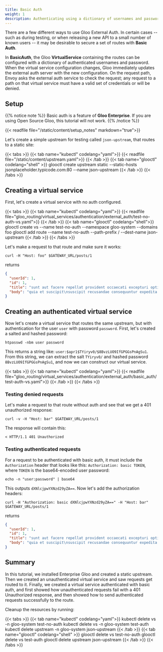 ```yaml
---
title: Basic Auth
weight: 1
description: Authenticating using a dictionary of usernames and passwords on a virtual service. 
---
```


There are a few different ways to use Gloo External Auth. In certain cases -- such as during testing, or when releasing 
a new API to a small number of known users -- it may be desirable to secure a set of routes with **Basic Auth**. 

In **BasicAuth**, the Gloo **VirtualService** containing the routes can be configured with a dictionary of 
authenticated usernames and password. When the virtual service configuration changes, Gloo immediately updates the 
external auth server with the new configuration. On the request path, Envoy asks the external auth service to check 
the request; any request to a path on that virtual service must have a valid set of credentials or will be denied. 

## Setup

{{% notice note %}}
Basic auth is a feature of **Gloo Enterprise**. If you are using Open Source Gloo, this tutorial will not work. 
{{% /notice %}}

{{< readfile file="/static/content/setup_notes" markdown="true">}}

Let's create a simple upstream for testing called `json-upstream`, that routes to a static site:

{{< tabs >}}
{{< tab name="kubectl" codelang="yaml">}}
{{< readfile file="/static/content/upstream.yaml">}}
{{< /tab >}}
{{< tab name="glooctl" codelang="shell" >}}
glooctl create upstream static --static-hosts jsonplaceholder.typicode.com:80 --name json-upstream
{{< /tab >}}
{{< /tabs >}}

## Creating a virtual service

First, let's create a virtual service with no auth configured. 

{{< tabs >}}
{{< tab name="kubectl" codelang="yaml">}}
{{< readfile file="gloo_routing/virtual_services/authentication/external_auth/test-no-auth-vs.yaml">}}
{{< /tab >}}
{{< tab name="glooctl" codelang="shell">}}
glooctl create vs --name test-no-auth --namespace gloo-system --domains foo
glooctl add route --name test-no-auth --path-prefix / --dest-name json-upstream
{{< /tab >}}
{{< /tabs >}} 

Let's make a request to that route and make sure it works:

```shell
curl -H "Host: foo" $GATEWAY_URL/posts/1
```

returns

```json
{
  "userId": 1,
  "id": 1,
  "title": "sunt aut facere repellat provident occaecati excepturi optio reprehenderit",
  "body": "quia et suscipit\nsuscipit recusandae consequuntur expedita et cum\nreprehenderit molestiae ut ut quas totam\nnostrum rerum est autem sunt rem eveniet architecto"
}
```

## Creating an authenticated virtual service

Now let's create a virtual service that routes the same upstream, but with authentication for the user `user` with 
password `password`. First, let's created a salted and hashed password:

```shell
htpasswd -nbm user password
```

This returns a string like: `user:$apr1$TYiryv0/$8BvzLUO9IfGPGGsPnAgSu1`. From this string, we can extract the 
salt `TYiryv0/` and hashed password `8BvzLUO9IfGPGGsPnAgSu1`, and now we can construct our virtual service. 

{{< tabs >}}
{{< tab name="kubectl" codelang="yaml">}}
{{< readfile file="gloo_routing/virtual_services/authentication/external_auth/basic_auth/test-auth-vs.yaml">}}
{{< /tab >}}
{{< /tabs >}} 

### Testing denied requests

Let's make a request to that route without auth and see that we get a 401 unauthorized response:

```shell
curl -v -H "Host: bar" $GATEWAY_URL/posts/1
```

The response will contain this:

```shell
< HTTP/1.1 401 Unauthorized
```

### Testing authenticated requests

For a request to be authenticated with basic auth, it must include the `Authorization` header that looks like this:
`Authorization: basic TOKEN`, where `TOKEN` is the base64-encoded user password:

```shell
echo -n "user:password" | base64
```

This outputs `dXNlcjpwYXNzd29yZA==`. Now let's add the authorization headers:

```shell
curl -H "Authorization: basic dXNlcjpwYXNzd29yZA==" -H "Host: bar" $GATEWAY_URL/posts/1
```

returns

```json
{
  "userId": 1,
  "id": 1,
  "title": "sunt aut facere repellat provident occaecati excepturi optio reprehenderit",
  "body": "quia et suscipit\nsuscipit recusandae consequuntur expedita et cum\nreprehenderit molestiae ut ut quas totam\nnostrum rerum est autem sunt rem eveniet architecto"
}
```

## Summary

In this tutorial, we installed Enterprise Gloo and created a static upstream. Then we created an unauthenticated 
virtual service and saw requests get routed to it. Finally, we created a virtual service authenticated with 
basic auth, and first showed how unauthenticated requests fail with a 401 Unauthorized response, and then showed how 
to send authenticated requests successfully to the route. 

Cleanup the resources by running:

{{< tabs >}}
{{< tab name="kubectl" codelang="yaml">}}
kubectl delete vs -n gloo-system test-no-auth
kubectl delete vs -n gloo-system test-auth
kubectl delete upstream -n gloo-system json-upstream
{{< /tab >}}
{{< tab name="glooctl" codelang="shell" >}}
glooctl delete vs test-no-auth
glooctl delete vs test-auth
glooctl delete upstream json-upstream
{{< /tab >}}
{{< /tabs >}}

<br /> 
<br /> 
